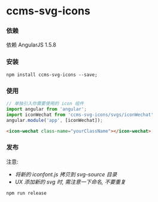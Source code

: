# ccms-svg-icons

### 依赖
依赖 AngularJS 1.5.8

### 安装

```
npm install ccms-svg-icons --save;
```

### 使用

```js
// 单独引入你需要使用的 icon 组件
import angular from 'angular';
import iconWechat from 'ccms-svg-icons/svgs/iconWechat'
angular.module('app', [iconWechat]);
```

```html
<icon-wechat class-name="yourClassName"></icon-wechat>
```

### 发布

注意:
 - *将新的 iconfont.js 拷贝到 svg-source 目录*
 - *UX 添加新的 svg 时, 需注意一下命名, 不要重复*

```
npm run release
```

